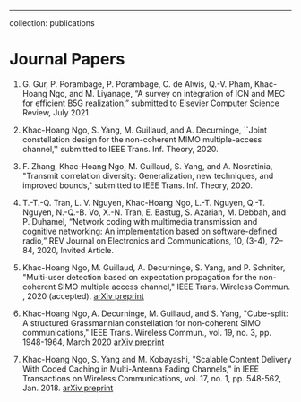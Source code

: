 ---
collection: publications

Journal Papers
======

1. G. Gur, P. Porambage, P. Porambage, C. de Alwis, Q.-V. Pham, Khac-Hoang Ngo, and M. Liyanage, “A survey on integration of ICN and MEC for efficient B5G realization,” submitted to Elsevier Computer Science Review, July 2021.

1. Khac-Hoang Ngo, S. Yang, M. Guillaud, and A. Decurninge, ``Joint constellation design for the non-coherent MIMO multiple-access channel,'' submitted to IEEE Trans. Inf. Theory, 2020.

1. F. Zhang, Khac-Hoang Ngo, M. Guillaud, S. Yang, and A. Nosratinia, "Transmit correlation diversity: Generalization, new techniques, and improved bounds," submitted to IEEE Trans. Inf. Theory, 2020.

1. T.-T.-Q. Tran, L. V. Nguyen, Khac-Hoang Ngo, L.-T. Nguyen, Q.-T. Nguyen, N.-Q.-B. Vo, X.-N. Tran, E. Bastug, S. Azarian, M. Debbah, and P. Duhamel, “Network coding with multimedia transmission and cognitive networking: An implementation based on software-defined radio,” REV Journal on Electronics and Communications, 10, (3-4), 72–84, 2020, Invited Article.

1. Khac-Hoang Ngo, M. Guillaud, A. Decurninge, S. Yang, and P. Schniter, "Multi-user detection based on expectation propagation for the non-coherent SIMO multiple access channel," IEEE Trans. Wireless Commun. , 2020 (accepted). [arXiv preprint](https://arxiv.org/pdf/1905.11152.pdf)

1. Khac-Hoang Ngo, A. Decurninge, M. Guillaud, and S. Yang, "Cube-split: A structured Grassmannian constellation for non-coherent SIMO communications," IEEE Trans. Wireless Commun., vol. 19, no. 3, pp. 1948-1964, March 2020  [arXiv preprint](https://arxiv.org/pdf/1905.08745.pdf)

1. Khac-Hoang Ngo, S. Yang and M. Kobayashi, "Scalable Content Delivery With Coded Caching in Multi-Antenna Fading Channels," in IEEE Transactions on Wireless Communications, vol. 17, no. 1, pp. 548-562, Jan. 2018. [arXiv preprint](https://arxiv.org/pdf/1703.06538.pdf)
